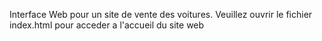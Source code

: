 Interface Web pour un site de vente des voitures.
Veuillez ouvrir le fichier index.html pour acceder a l'accueil du site web
